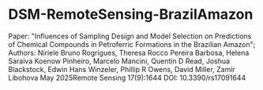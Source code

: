 # DSM-RemoteSensing-BrazilAmazon
Paper: "Influences of Sampling Design and Model Selection on Predictions of Chemical Compounds in Petroferric Formations in the Brazilian Amazon"; 
Authors: Niriele Bruno Rogrigues, Theresa Rocco Pereira Barbosa, Helena Saraiva Koenow Pinheiro, Marcelo Mancini, Quentin D Read, Joshua Blackstock, Edwin Hans Winzeler, Phillip R Owens, David Miller, Zamir Libohova
May 2025Remote Sensing 17(9):1644
DOI: 10.3390/rs17091644
